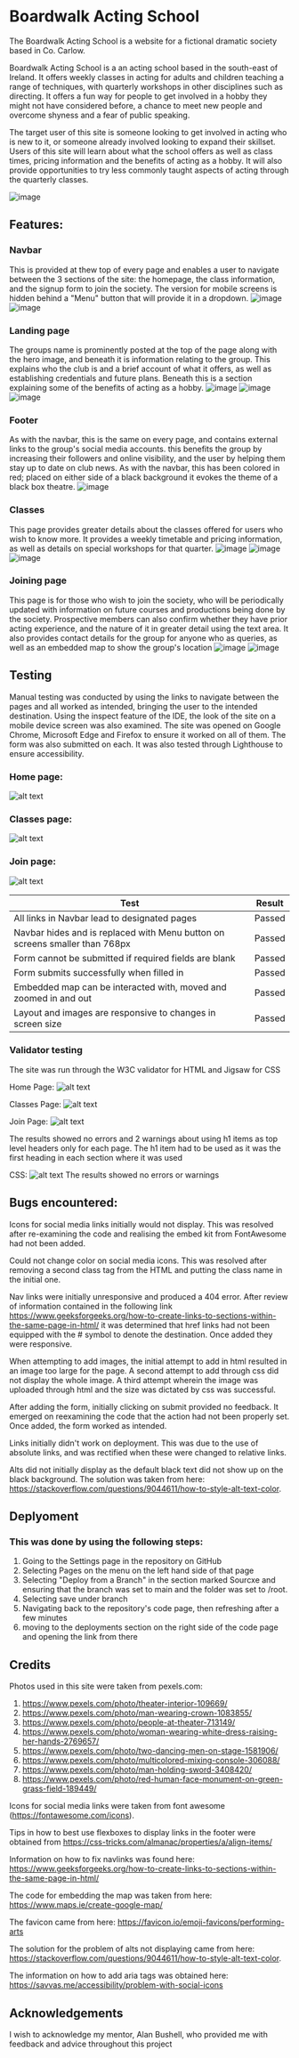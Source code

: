 # Boardwalk Acting School
The Boardwalk Acting School is a website for a fictional dramatic society based in Co. Carlow.

Boardwalk Acting School is a an acting school based in the south-east of Ireland. It offers weekly classes in acting for adults and children teaching a range of techniques, with quarterly workshops in other disciplines such as directing. It offers a fun way for people to get involved in a hobby they might not have considered before, a chance to meet new people and overcome shyness and a fear of public speaking.

The target user of this site is someone looking to get involved in acting who is new to it, or someone already involved looking to expand their skillset. Users of this site will learn about what the school offers as well as class times, pricing information and the benefits of acting as a hobby. It will also provide opportunities to try less commonly taught aspects of acting through the quarterly classes.

![image](https://github.com/HughKeenan/boardwalk/assets/160536272/136dfdec-0512-4551-b285-18f175523f9a)

## Features:
### Navbar
This is provided at thew top of every page and enables a user to navigate between the 3 sections of the site: the homepage, the class information, and the signup form to join the society. The version for mobile screens is hidden behind a "Menu" button that will provide it in a dropdown. 
![image](https://github.com/HughKeenan/boardwalk/assets/160536272/a11a637d-d6cf-41e8-b9b7-8669ac1e1faf)
![image](https://github.com/HughKeenan/boardwalk/assets/160536272/d9eeea91-ed24-4daf-8a68-bc60b22295a9)

### Landing page
The groups name is prominently posted at the top of the page along with the hero image, and beneath it is information relating to the group. This explains who the club is and a brief account of what it offers, as well as establishing credentials and future plans. Beneath this is a section explaining some of the benefits of acting as a hobby.
![image](https://github.com/HughKeenan/boardwalk/assets/160536272/70d87639-8341-4d9b-8344-7cbcc9be2536)
![image](https://github.com/HughKeenan/boardwalk/assets/160536272/c737938d-ba83-428c-93ff-ce07aeff248f)
![image](https://github.com/HughKeenan/boardwalk/assets/160536272/32673d16-1e4e-4189-99de-201468d90793)

### Footer
As with the navbar, this is the same on every page, and contains external links to the group's social media accounts. this benefits the group by increasing their followers and online visibility, and the user by helping them stay up to date on club news. As with the navbar, this has been colored in red; placed on either side of a black background it evokes the theme of a black box theatre.
![image](https://github.com/HughKeenan/boardwalk/assets/160536272/d48f77b7-b09d-4e31-b83f-24c391ab830b)


### Classes
This page provides greater details about the classes offered for users who wish to know more. It provides a weekly timetable and pricing information, as well as details on special workshops for that quarter.
![image](https://github.com/HughKeenan/boardwalk/assets/160536272/0cc8c370-18c9-40ae-bf33-ce169bfae25a)
![image](https://github.com/HughKeenan/boardwalk/assets/160536272/a8af1019-3c3c-4def-b9b5-2fae12f40e83)
![image](https://github.com/HughKeenan/boardwalk/assets/160536272/a1c82ef0-b09b-4156-ad84-970fc1fec58d)

### Joining page
This page is for those who wish to join the society, who will be periodically updated with information on future courses and productions being done by the society. Prospective members can also confirm whether they have prior acting experience, and the nature of it in greater detail using the text area. It also provides contact details for the group for anyone who as queries, as well as an embedded map to show the group's location
![image](https://github.com/HughKeenan/boardwalk/assets/160536272/2e73aa59-ff1c-48be-82c8-39d41b5c88db)
![image](https://github.com/HughKeenan/boardwalk/assets/160536272/a5622fca-7ae0-4a5e-80cf-13a3a2e82a26)

## Testing
Manual testing was conducted by using the links to navigate between the pages and all worked as intended, bringing the user to the intended destination. Using the inspect feature of the IDE, the look of the site on a mobile device screen was also examined. The site was opened on Google Chrome, Microsoft Edge and Firefox to ensure it worked on all of them. The form was also submitted on each. It was also tested through Lighthouse to ensure accessibility.

### Home page:
![alt text](image.png)

### Classes page:
![alt text](image-1.png)

### Join page:
![alt text](image-2.png)

|Test|Result|
|-----|------|
|All links in Navbar lead to designated pages|Passed|
|Navbar hides and is replaced with Menu button on screens smaller than 768px|Passed|
|Form cannot be submitted if required fields are blank|Passed|
|Form submits successfully when filled in|Passed|
|Embedded map can be interacted with, moved and zoomed in and out|Passed|
|Layout and images are responsive to changes in screen size|Passed|


### Validator testing
The site was run through the W3C validator for HTML and Jigsaw for CSS

Home Page:
![alt text](image-3.png)

Classes Page:
![alt text](image-4.png)

Join Page:
![alt text](image-5.png)

The results showed no errors and 2 warnings about using h1 items as top level headers only for each page. The h1 item had to be used as it was the first heading in each section where it was used

CSS:
![alt text](image-6.png)
The results showed no errors or warnings

## Bugs encountered:
Icons for social media links initially would not display. This was resolved after re-examining the code and realising the embed kit from FontAwesome had not been added.

Could not change color on social media icons. This was resolved after removing a second class tag from the HTML and putting the class name in the initial one.

Nav links were initially unresponsive and produced a 404 error. After review of information contained in the following link https://www.geeksforgeeks.org/how-to-create-links-to-sections-within-the-same-page-in-html/ it was determined that href links had not been equipped with the # symbol to denote the destination. Once added they were responsive.

When attempting to add images, the initial attempt to add in html resulted in an image too large for the page. A second attempt to add through css did not display the whole image. A third attempt wherein the image was uploaded through html and the size was dictated by css was successful.

After adding the form, initially clicking on submit provided no feedback. It emerged on reexamining the code that the action had not been properly set. Once added, the form worked as intended.

Links initially didn't work on deployment. This was due to the use of absolute links, and was rectified when these were changed to relative links.

Alts did not initially display as the default black text did not show up on the black background. The solution was taken from here: https://stackoverflow.com/questions/9044611/how-to-style-alt-text-color.

## Deplyoment
### This was done by using the following steps:
1. Going to the Settings page in the repository on GitHub
2. Selecting Pages on the menu on the left hand side of that page
3. Selecting "Deploy from a Branch" in the section marked Sourcxe and ensuring that the branch was set to main and the folder was set to /root.
4. Selecting save under branch
5. Navigating back to the repository's code page, then refreshing after a few minutes
6. moving to the deployments section on the right side of the code page and opening the link from there

## Credits
Photos used in this site were taken from pexels.com:
1. https://www.pexels.com/photo/theater-interior-109669/
2. https://www.pexels.com/photo/man-wearing-crown-1083855/
3. https://www.pexels.com/photo/people-at-theater-713149/
4. https://www.pexels.com/photo/woman-wearing-white-dress-raising-her-hands-2769657/
5. https://www.pexels.com/photo/two-dancing-men-on-stage-1581906/
6. https://www.pexels.com/photo/multicolored-mixing-console-306088/
7. https://www.pexels.com/photo/man-holding-sword-3408420/
8. https://www.pexels.com/photo/red-human-face-monument-on-green-grass-field-189449/

Icons for social media links were taken from font awesome (https://fontawesome.com/icons).

Tips in how to best use flexboxes to display links in the footer were obtained from https://css-tricks.com/almanac/properties/a/align-items/

Information on how to fix navlinks was found here: https://www.geeksforgeeks.org/how-to-create-links-to-sections-within-the-same-page-in-html/

The code for embedding the map was taken from here: https://www.maps.ie/create-google-map/

The favicon came from here: https://favicon.io/emoji-favicons/performing-arts

The solution for the problem of alts not displaying came from here: https://stackoverflow.com/questions/9044611/how-to-style-alt-text-color.

The information on how to add aria tags was obtained here: https://savvas.me/accessibility/problem-with-social-icons

## Acknowledgements
I wish to acknowledge my mentor, Alan Bushell, who provided me with feedback and advice throughout this project
